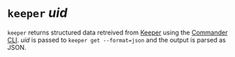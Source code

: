 # `keeper` *uid*

`keeper` returns structured data retreived from
[Keeper](https://www.keepersecurity.com/) using the [Commander
CLI](https://docs.keeper.io/secrets-manager/commander-cli). *uid* is passed to
`keeper get --format=json` and the output is parsed as JSON.
